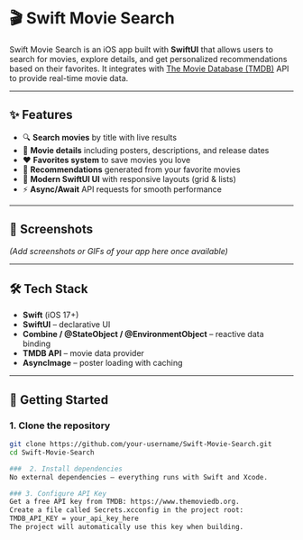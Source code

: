 # 🎬 Swift Movie Search  

Swift Movie Search is an iOS app built with **SwiftUI** that allows users to search for movies, explore details, and get personalized recommendations based on their favorites. It integrates with [The Movie Database (TMDB)](https://www.themoviedb.org/) API to provide real-time movie data.  

---

## ✨ Features  

- 🔍 **Search movies** by title with live results  
- 🎥 **Movie details** including posters, descriptions, and release dates  
- ❤️ **Favorites system** to save movies you love  
- 🤖 **Recommendations** generated from your favorite movies  
- 📱 **Modern SwiftUI UI** with responsive layouts (grid & lists)  
- ⚡ **Async/Await** API requests for smooth performance  

---

## 📸 Screenshots  

*(Add screenshots or GIFs of your app here once available)*  

---

## 🛠️ Tech Stack  

- **Swift** (iOS 17+)  
- **SwiftUI** – declarative UI  
- **Combine / @StateObject / @EnvironmentObject** – reactive data binding  
- **TMDB API** – movie data provider  
- **AsyncImage** – poster loading with caching  

---

## 🚀 Getting Started  

### 1. Clone the repository  
```bash
git clone https://github.com/your-username/Swift-Movie-Search.git
cd Swift-Movie-Search

###  2. Install dependencies
No external dependencies – everything runs with Swift and Xcode.

### 3. Configure API Key
Get a free API key from TMDB: https://www.themoviedb.org.
Create a file called Secrets.xcconfig in the project root:
TMDB_API_KEY = your_api_key_here
The project will automatically use this key when building.
